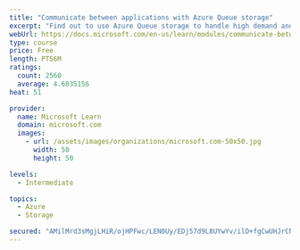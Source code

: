 ```yaml
---
title: "Communicate between applications with Azure Queue storage"
excerpt: "Find out to use Azure Queue storage to handle high demand and improve resilience in your distributed applications."
webUrl: https://docs.microsoft.com/en-us/learn/modules/communicate-between-apps-with-azure-queue-storage/
type: course
price: Free
length: PT56M
ratings:
  count: 2560
  average: 4.6035156
heat: 51

provider:
  name: Microsoft Learn
  domain: microsoft.com
  images:
    - url: /assets/images/organizations/microsoft.com-50x50.jpg
      width: 50
      height: 50

levels:
  - Intermediate

topics:
  - Azure
  - Storage

secured: "AMilMrd3sMgjLHiR/ojHPFwc/LEN0Uy/EDj57d9L8UYwYv/ilD+fgCwUHJrCNdazJx4pUPNH8BO5yf8j/EQeBMcGhKnEspT4JOKUQK+VLpztfVvzWvJY4OFSydTHNNvwICwthWyhAaVpK0GuE0g3ifpeCCxLNB7jqW79qSSwy7CcooFenUIzso3Dbnx6UO7hxmJpRcUJJvwOgxE2HxRQQh2ul5SxvPeS68UY/9WVKPpcnIfPnS2cXySSm5/1yzECBjlv/zrB0qORw1oPr5LtKzLGcirnD+I3KL7gm42CWCqDgk/w6NWxp/7xvzeohwaSYE92PElrHb3vYzir5DjUsuWlLrW3nB69GQPVTov3iOxS2UvVdsnaODWUy7MzvzJhpuSF5P8lXSiiQs+HhVJ5VEiNpXlZplkioEWWU2bHpZQ=;dSXc2euv0oK1IjKsCI/3aQ=="
---
```


